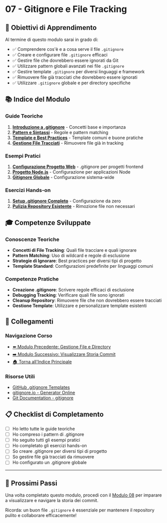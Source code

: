 # 07 - Gitignore e File Tracking

## 🎯 Obiettivi di Apprendimento

Al termine di questo modulo sarai in grado di:

- ✅ Comprendere cos'è e a cosa serve il file `.gitignore`
- ✅ Creare e configurare file `.gitignore` efficaci
- ✅ Gestire file che dovrebbero essere ignorati da Git
- ✅ Utilizzare pattern globali avanzati nei file `.gitignore`
- ✅ Gestire template `.gitignore` per diversi linguaggi e framework
- ✅ Rimuovere file già tracciati che dovrebbero essere ignorati
- ✅ Utilizzare `.gitignore` globale e per directory specifiche

## 📚 Indice del Modulo

### Guide Teoriche
1. [**Introduzione a .gitignore**](./guide/01-introduzione-gitignore.md) - Concetti base e importanza
2. [**Pattern e Sintassi**](./guide/02-pattern-sintassi.md) - Regole e pattern matching
3. [**Template e Best Practices**](./guide/03-template-best-practices.md) - Template comuni e buone pratiche
4. [**Gestione File Tracciati**](./guide/04-gestione-file-tracciati.md) - Rimuovere file già in tracking

### Esempi Pratici
1. [**Configurazione Progetto Web**](./esempi/01-progetto-web.md) - .gitignore per progetti frontend
2. [**Progetto Node.js**](./esempi/02-progetto-nodejs.md) - Configurazione per applicazioni Node
3. [**Gitignore Globale**](./esempi/03-gitignore-globale.md) - Configurazione sistema-wide

### Esercizi Hands-on
1. [**Setup .gitignore Completo**](./esercizi/01-setup-gitignore.md) - Configurazione da zero
2. [**Pulizia Repository Esistente**](./esercizi/02-pulizia-repository.md) - Rimozione file non necessari

## 🎓 Competenze Sviluppate

### Conoscenze Teoriche
- **Concetti di File Tracking**: Quali file tracciare e quali ignorare
- **Pattern Matching**: Uso di wildcard e regole di esclusione
- **Strategie di Ignorare**: Best practices per diversi tipi di progetto
- **Template Standard**: Configurazioni predefinite per linguaggi comuni

### Competenze Pratiche
- **Creazione .gitignore**: Scrivere regole efficaci di esclusione
- **Debugging Tracking**: Verificare quali file sono ignorati
- **Cleanup Repository**: Rimuovere file che non dovrebbero essere tracciati
- **Gestione Template**: Utilizzare e personalizzare template esistenti

## 🔗 Collegamenti

### Navigazione Corso
- [⬅️ Modulo Precedente: Gestione File e Directory](../06-Gestione-File-e-Directory/)
- [➡️ Modulo Successivo: Visualizzare Storia Commit](../08-Visualizzare-Storia-Commit/)
- [🏠 Torna all'Indice Principale](../README.md)

### Risorse Utili
- [GitHub .gitignore Templates](https://github.com/github/gitignore)
- [gitignore.io - Generator Online](https://www.toptal.com/developers/gitignore)
- [Git Documentation - gitignore](https://git-scm.com/docs/gitignore)

## 📋 Checklist di Completamento

- [ ] Ho letto tutte le guide teoriche
- [ ] Ho compreso i pattern di .gitignore
- [ ] Ho seguito tutti gli esempi pratici
- [ ] Ho completato gli esercizi hands-on
- [ ] So creare .gitignore per diversi tipi di progetto
- [ ] So gestire file già tracciati da rimuovere
- [ ] Ho configurato un .gitignore globale

---

## 🚀 Prossimi Passi

Una volta completato questo modulo, procedi con il [Modulo 08](../08-Visualizzare-Storia-Commit/) per imparare a visualizzare e navigare la storia dei commit.

Ricorda: un buon file `.gitignore` è essenziale per mantenere il repository pulito e collaborare efficacemente!
